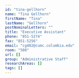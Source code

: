 ```yaml
---
id: "tina-gellhorn"
name: "Tina Gellhorn"
firstName: "Tina"
lastName: "Gellhorn"
postNominalLetters: ""
title: "Executive Assistant"
phone: "851-5274"
fax: "851-5256"
email: "cg482@cumc.columbia.edu"
room: "508"
url: []
group: "Administrative Staff"
researchAreas: []
tags: []
---
```

